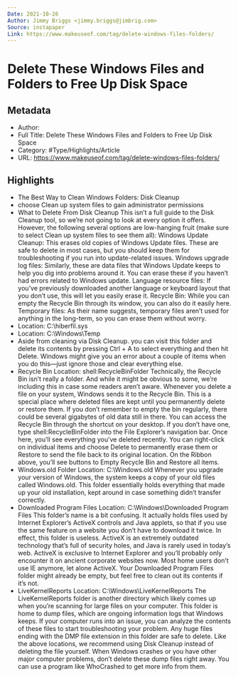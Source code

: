 ```yaml
---
Date: 2021-10-26
Author: Jimmy Briggs <jimmy.briggs@jimbrig.com>
Source: instapaper
Link: https://www.makeuseof.com/tag/delete-windows-files-folders/
---
```

# Delete These Windows Files and Folders to Free Up Disk Space

## Metadata
- Author: 
- Full Title: Delete These Windows Files and Folders to Free Up Disk Space
- Category: #Type/Highlights/Article
- URL: https://www.makeuseof.com/tag/delete-windows-files-folders/

## Highlights
- The Best Way to Clean Windows Folders: Disk Cleanup
- choose Clean up system files to gain administrator permissions
- What to Delete From Disk Cleanup
  This isn’t a full guide to the Disk Cleanup tool, so we’re not going to look at every option it offers. However, the following several options are low-hanging fruit (make sure to select Clean up system files to see them all):
  Windows Update Cleanup: This erases old copies of Windows Update files. These are safe to delete in most cases, but you should keep them for troubleshooting if you run into update-related issues.
  Windows upgrade log files: Similarly, these are data files that Windows Update keeps to help you dig into problems around it. You can erase these if you haven’t had errors related to Windows update.
  Language resource files: If you’ve previously downloaded another language or keyboard layout that you don’t use, this will let you easily erase it.
  Recycle Bin: While you can empty the Recycle Bin through its window, you can also do it easily here.
  Temporary files: As their name suggests, temporary files aren’t used for anything in the long-term, so you can erase them without worry.
- Location: C:\hiberfil.sys
- Location: C:\Windows\Temp
- Aside from cleaning via Disk Cleanup. you can visit this folder and delete its contents by pressing Ctrl + A to select everything and then hit Delete. Windows might give you an error about a couple of items when you do this—just ignore those and clear everything else.
- Recycle Bin
  Location: shell:RecycleBinFolder
  Technically, the Recycle Bin isn’t really a folder. And while it might be obvious to some, we’re including this in case some readers aren’t aware.
  Whenever you delete a file on your system, Windows sends it to the Recycle Bin. This is a special place where deleted files are kept until you permanently delete or restore them. If you don’t remember to empty the bin regularly, there could be several gigabytes of old data still in there.
  You can access the Recycle Bin through the shortcut on your desktop. If you don’t have one, type shell:RecycleBinFolder into the File Explorer’s navigation bar. Once here, you’ll see everything you’ve deleted recently.
  You can right-click on individual items and choose Delete to permanently erase them or Restore to send the file back to its original location. On the Ribbon above, you’ll see buttons to Empty Recycle Bin and Restore all items.
- Windows.old Folder
  Location: C:\Windows.old
  Whenever you upgrade your version of Windows, the system keeps a copy of your old files called Windows.old. This folder essentially holds everything that made up your old installation, kept around in case something didn’t transfer correctly.
- Downloaded Program Files
  Location: C:\Windows\Downloaded Program Files
  This folder’s name is a bit confusing. It actually holds files used by Internet Explorer’s ActiveX controls and Java applets, so that if you use the same feature on a website you don’t have to download it twice.
  In effect, this folder is useless. ActiveX is an extremely outdated technology that’s full of security holes, and Java is rarely used in today’s web. ActiveX is exclusive to Internet Explorer and you’ll probably only encounter it on ancient corporate websites now.
  Most home users don’t use IE anymore, let alone ActiveX. Your Downloaded Program Files folder might already be empty, but feel free to clean out its contents if it’s not.
- LiveKernelReports
  Location: C:\Windows\LiveKernelReports
  The LiveKernelReports folder is another directory which likely comes up when you’re scanning for large files on your computer. This folder is home to dump files, which are ongoing information logs that Windows keeps. If your computer runs into an issue, you can analyze the contents of these files to start troubleshooting your problem.
  Any huge files ending with the DMP file extension in this folder are safe to delete. Like the above locations, we recommend using Disk Cleanup instead of deleting the file yourself.
  When Windows crashes or you have other major computer problems, don’t delete these dump files right away. You can use a program like WhoCrashed to get more info from them.
